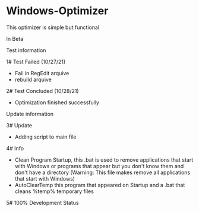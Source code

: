 # Windows-Optimizer

This optimizer is simple but functional

In Beta

Test information

1# Test Failed (10/27/21)
 * Fail in RegEdit arquive
 * rebuild arquive

2# Test Concluded (10/28/21)
 * Optimization finished successfully
 
Update information

3# Update
 * Adding script to main file
 
4# Info
 * Clean Program Startup, this .bat is used to remove applications that start with Windows or programs that appear but you don't know them and don't have a directory (Warning: This file makes remove all applications that start with Windows)
 * AutoClearTemp this program that appeared on Startup and a .bat that cleans %temp% temporary files

5# 100% Development Status

